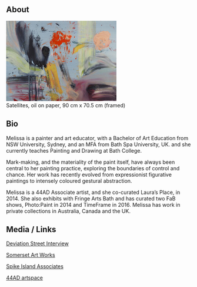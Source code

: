 ## About

<div class="container-fluid" class="header-img">
     <div class="text-center row">
          <div >
               <img class="asyncImage" src="img/Satellites_sm.jpg" alt="Satellites, oil on paper, 90 cm x 70.5 cm (framed)"/>
          </div>
          <div class="caption text-center">Satellites, oil on paper, 90 cm x 70.5 cm (framed)
          </div>
     </div>
</div>

## Bio

Melissa is a painter and art educator, with a Bachelor of Art Education from NSW University, Sydney, and an MFA from Bath Spa University, UK. and she currently teaches Painting and Drawing at Bath College. 

Mark-making, and the materiality of the paint itself, have always been central to her painting practice, exploring the boundaries of control and chance. Her work has recently evolved from expressionist figurative paintings to intensely coloured gestural abstraction. 

Melissa is a 44AD Associate artist, and she co-curated Laura’s Place, in 2014. She also exhibits with Fringe Arts Bath and has curated two FaB shows, Photo:Paint in 2014 and TimeFrame in 2016. Melissa has work in private collections in Australia, Canada and the UK.

## Media / Links

<div class="text-center">

[Deviation Street Interview](https://deviationstreetmagazine.com/into-abstraction-kate-burbridge-interview-with-melissa-wraxall/)

[Somerset Art Works](https://somersetartworks.org.uk/artists/melissa-temple-smith/)

[Spike Island Associates](https://www.spikeisland.org.uk/our-community/spike-island-associates/)

[44AD artspace](http://www.44ad.net/associate-artists.html)

</div>

